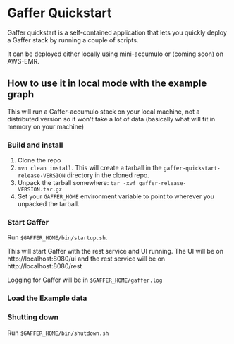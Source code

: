 # Gaffer Quickstart #

Gaffer quickstart is a self-contained application that lets you quickly deploy a Gaffer stack by running a couple of scripts. 

It can be deployed either locally using mini-accumulo or (coming soon) on AWS-EMR.

## How to use it in local mode with the example graph ##

This will run a Gaffer-accumulo stack on your local machine, not a distributed version so it won't take a lot of data (basically what will fit in memory on your machine)

### Build and install ###

 1. Clone the repo
 2. `mvn clean install`. This will create a tarball in the `gaffer-quickstart-release-VERSION` directory in the cloned repo.
 3. Unpack the tarball somewhere: `tar -xvf gaffer-release-VERSION.tar.gz`
 4. Set your `GAFFER_HOME` environment variable to point to wherever you unpacked the tarball.

### Start Gaffer ###

Run `$GAFFER_HOME/bin/startup.sh`. 

This will start Gaffer with the rest service and UI running. The UI will be on http://localhost:8080/ui and the rest service will be on http://localhost:8080/rest

Logging for Gaffer will be in `$GAFFER_HOME/gaffer.log`

### Load the Example data ###


### Shutting down ###

Run `$GAFFER_HOME/bin/shutdown.sh`